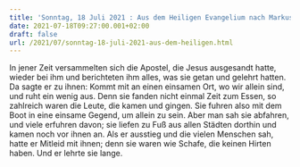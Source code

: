 ```yaml
---
title: 'Sonntag, 18 Juli 2021 : Aus dem Heiligen Evangelium nach Markus - Mk 6,30-34.'
date: 2021-07-18T09:27:00.001+02:00
draft: false
url: /2021/07/sonntag-18-juli-2021-aus-dem-heiligen.html
---
```


In jener Zeit versammelten sich die Apostel, die Jesus ausgesandt hatte, wieder bei ihm und berichteten ihm alles, was sie getan und gelehrt hatten. Da sagte er zu ihnen: Kommt mit an einen einsamen Ort, wo wir allein sind, und ruht ein wenig aus. Denn sie fanden nicht einmal Zeit zum Essen, so zahlreich waren die Leute, die kamen und gingen. Sie fuhren also mit dem Boot in eine einsame Gegend, um allein zu sein. Aber man sah sie abfahren, und viele erfuhren davon; sie liefen zu Fuß aus allen Städten dorthin und kamen noch vor ihnen an. Als er ausstieg und die vielen Menschen sah, hatte er Mitleid mit ihnen; denn sie waren wie Schafe, die keinen Hirten haben. Und er lehrte sie lange.